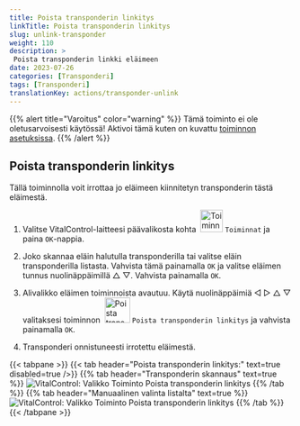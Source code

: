 ```yaml
---
title: Poista transponderin linkitys
linkTitle: Poista transponderin linkitys
slug: unlink-transponder
weight: 110
description: >
 Poista transponderin linkki eläimeen
date: 2023-07-26
categories: [Transponderi]
tags: [Transponderi]
translationKey: actions/transponder-unlink
---
```

{{% alert title="Varoitus" color="warning" %}}
Tämä toiminto ei ole oletusarvoisesti käytössä! Aktivoi tämä kuten on kuvattu [toiminnon asetuksissa](../setting/).
{{% /alert %}}

## Poista transponderin linkitys

Tällä toiminnolla voit irrottaa jo eläimeen kiinnitetyn transponderin tästä eläimestä.

1. Valitse VitalControl-laitteesi päävalikosta kohta &nbsp;<img src="/icons/actions.svg" width="40" align="bottom" alt="Toiminnat" /> `Toiminnat` ja paina `OK`-nappia.

2. Joko skannaa eläin halutulla transponderilla tai valitse eläin transponderilla listasta. Vahvista tämä painamalla `OK` ja valitse eläimen tunnus nuolinäppäimillä △ ▽. Vahvista painamalla `OK`.

3. Alivalikko eläimen toiminnoista avautuu. Käytä nuolinäppäimiä ◁ ▷ △ ▽ valitaksesi toiminnon &nbsp;<img src="/icons/actions/unlink-transponder.svg" width="45" align="bottom" alt="Poista transponderin linkitys" /> `Poista transponderin linkitys` ja vahvista painamalla `OK`.

4. Transponderi onnistuneesti irrotettu eläimestä.

{{< tabpane >}}
{{< tab header="Poista transponderin linkitys:" text=true disabled=true />}}
{{% tab header="Transponderin skannaus" text=true %}}
![VitalControl: Valikko Toiminto Poista transponderin linkitys](../images/unlinktransponder-scan.png "Poista transponderin linkitys")
{{% /tab %}}
{{% tab header="Manuaalinen valinta listalta" text=true %}}
![VitalControl: Valikko Toiminto Poista transponderin linkitys](../images/unlinktransponder.png "Poista transponderin linkitys")
{{% /tab %}}
{{< /tabpane >}}
